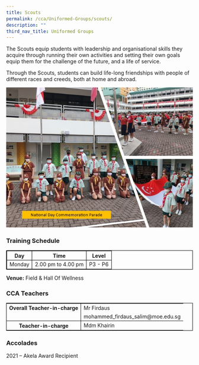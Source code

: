 ```yaml
---
title: Scouts
permalink: /cca/Uniformed-Groups/scouts/
description: ""
third_nav_title: Uniformed Groups
---
```

The Scouts equip students with leadership and organisational skills they acquire through running their own activities and setting their own goals equip them for the challenge of the future, and a life of service.

Through the Scouts, students can build life-long friendships with people of different races and creeds, both at home and abroad.

![](/images/scouts%202.jpg)


### Training Schedule

<table style="border-collapse: collapse; border: 1px solid black;">
  <thead>
    <tr>
      <th style="border: 1px solid black;">Day</th>
      <th style="border: 1px solid black;">Time</th>
      <th style="border: 1px solid black;">Level</th>
    </tr>
  </thead>
  <tbody>
    <tr>
        <td style="border: 1px solid black;">Monday</td>
      <td style="border: 1px solid black;">2.00 pm to 4.00 pm</td>
      <td style="border: 1px solid black;">P3 - P6</td>
    </tr>
  </tbody>
</table>

**Venue:**
 Field &amp; Hall Of Wellness
 
### CCA Teachers

<table style="border-collapse: collapse; border: 1px solid black;">
  <tbody>
    <tr>
      <th style="border: none; border-right: 1px solid black">Overall Teacher-in-charge
      </th>
			<td style="border: none;">Mr Firdaus </td>
		 </tr>
    <tr>
      <td style="border-bottom: 1px solid black; border-right: 1px solid black"></td>
      <td style="border-bottom: 1px solid black;">mohammed_firdaus_salim@moe.edu.sg </td>
    </tr>
    <tr>
      <th style="border: none; border-right: 1px solid black">Teacher-in-charge
      </th><td style="border: none;">Mdm Khairin </td>
    </tr>
    </tbody>
</table>


### Accolades

2021 –  Akela Award Recipient 